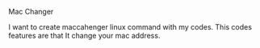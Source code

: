 Mac Changer

I want to create maccahenger linux command with my codes. This codes features are that It change your mac address.
